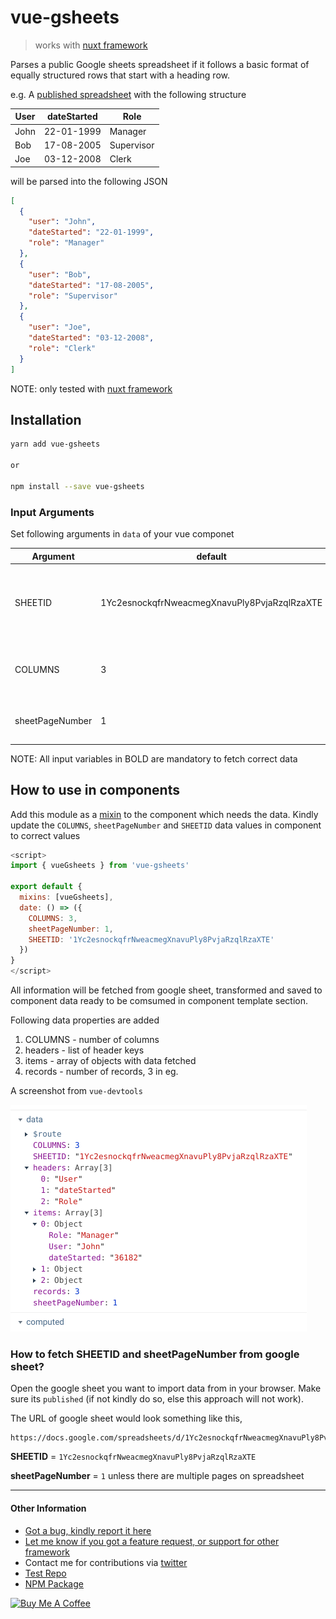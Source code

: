 # vue-gsheets

> works with [nuxt framework](https://nuxtjs.org/)

Parses a public Google sheets spreadsheet if it follows a basic format of equally structured rows that start with a heading row.

e.g. A [published spreadsheet](https://docs.google.com/spreadsheets/d/e/2PACX-1vQLWDoEdzvcFi5lX34b6jnyzbYqymfNXJhP4O6Xzhjsobv7gt3vn40H3fVFUwPpy-hMx0ERLQbZZh08/pubhtml?gid=143173541&single=true) with the following structure

User	| dateStarted |	Role
--------|-------------|------------
John	| 22-01-1999	 | Manager
Bob	    | 17-08-2005	 | Supervisor
Joe	    | 03-12-2008	 | Clerk

will be parsed into the following JSON

```json
[
  {
    "user": "John",
    "dateStarted": "22-01-1999",
    "role": "Manager"
  },
  {
    "user": "Bob",
    "dateStarted": "17-08-2005",
    "role": "Supervisor"
  },
  {
    "user": "Joe",
    "dateStarted": "03-12-2008",
    "role": "Clerk"
  }
]
```

NOTE: only tested with [nuxt framework](https://nuxtjs.org/)

## Installation

```sh
yarn add vue-gsheets

or

npm install --save vue-gsheets
```


### Input Arguments

Set following arguments in `data` of your vue componet

Argument | default | Description
---------|---------|-------------
SHEETID         | 1Yc2esnockqfrNweacmegXnavuPly8PvjaRzqlRzaXTE | ID of google sheet, kindle refer README on how to fetch it
COLUMNS         | 3 | Number of colums on given google sheet
sheetPageNumber | 1 | Google sheet Page Number, usually 1


NOTE: All input variables in BOLD are mandatory to fetch correct data

## How to use in components

Add this module as a [mixin](https://vuejs.org/v2/guide/mixins.html) to the
component which needs the data. Kindly update the `COLUMNS`, `sheetPageNumber`
and `SHEETID` data values in component to correct values

```js
<script>
import { vueGsheets } from 'vue-gsheets'

export default {
  mixins: [vueGsheets],
  date: () => ({
    COLUMNS: 3,
    sheetPageNumber: 1,
    SHEETID: '1Yc2esnockqfrNweacmegXnavuPly8PvjaRzqlRzaXTE'
  })
}
</script>
```

All information will be fetched from google sheet, transformed and saved to component
data ready to be comsumed in component template section.

Following data properties are added

1. COLUMNS - number of columns
2. headers - list of header keys
3. items   - array of objects with data fetched
4. records - number of records, 3 in eg.

A screenshot from `vue-devtools`

![vue-devtools](demo.png)

### How to fetch SHEETID and sheetPageNumber from google sheet?

Open the google sheet you want to import data from in your browser. Make sure its `published`
(if not kindly do so, else this approach will not work).

The URL of google sheet would look something like this,

```
https://docs.google.com/spreadsheets/d/1Yc2esnockqfrNweacmegXnavuPly8PvjaRzqlRzaXTE/edit#gid=143173541
```

**SHEETID** = `1Yc2esnockqfrNweacmegXnavuPly8PvjaRzqlRzaXTE`

**sheetPageNumber** = `1` unless there are multiple pages on spreadsheet

---

#### Other Information

* [Got a bug, kindly report it here](https://github.com/avimehenwal/vue-gsheets/issues)
* [Let me know if you got a feature request, or support for other framework](https://github.com/avimehenwal/vue-gsheets/issues)
* Contact me for contributions via [twitter](https://twitter.com/avimehenwal)
* [Test Repo](https://github.com/avimehenwal/nuxt-vue-gsheets)
* [NPM Package](https://www.npmjs.com/package/vue-gsheets)


<a href="https://www.buymeacoffee.com/F1j07cV" target="_blank"><img src="https://cdn.buymeacoffee.com/buttons/default-orange.png" alt="Buy Me A Coffee" style="height: 51px !important;width: 217px !important;" ></a>
